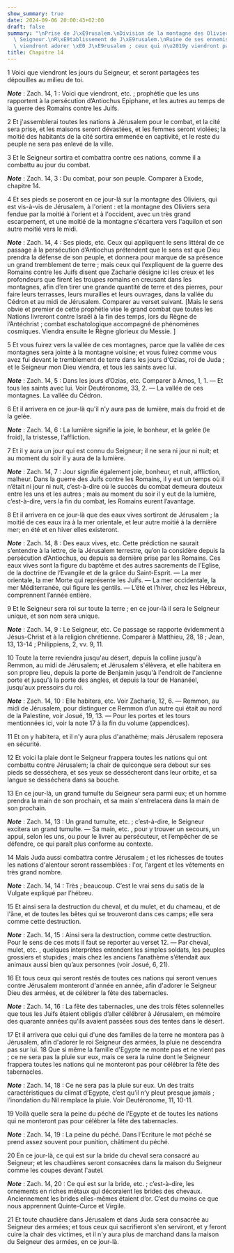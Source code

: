 ```yaml
---
show_summary: true
date: 2024-09-06 20:00:43+02:00
draft: false
summary: "\nPrise de J\xE9rusalem.\nDivision de la montagne des Oliviers.\nJour du\
  \ Seigneur.\nR\xE9tablissement de J\xE9rusalem.\nRuine de ses ennemis.\nLes peuples\
  \ viendront adorer \xE0 J\xE9rusalem ; ceux qui n\u2019y viendront pas seront punis.\n"
title: Chapitre 14
---
```





1 Voici que viendront les jours du Seigneur, et seront partagées tes dépouilles au milieu de toi.

***Note*** :  Zach. 14, 1 : Voici que viendront, etc. ; prophétie que les uns rapportent à la persécution d’Antiochus Epiphane, et les autres au temps de la guerre des Romains contre les Juifs.

2 Et j'assemblerai toutes les nations à Jérusalem pour le combat, et la cité sera prise, et les maisons seront dévastées, et les femmes seront violées; la moitié des habitants de la cité sortira emmenée en captivité, et le reste du peuple ne sera pas enlevé de la ville.


3 Et le Seigneur sortira et combattra contre ces nations, comme il a combattu au jour du combat.

***Note*** :  Zach. 14, 3 : Du combat, pour son peuple. Comparer à Exode, chapitre 14.

4 Et ses pieds se poseront en ce jour-là sur la montagne des Oliviers, qui est vis-à-vis de Jérusalem, à l'orient : et la montagne des Oliviers sera fendue par la moitié à l'orient et à l'occident, avec un très grand escarpement, et une moitié de la montagne s'écartera vers l'aquilon et son autre moitié vers le midi.

***Note*** :  Zach. 14, 4 : Ses pieds, etc. Ceux qui appliquent le sens littéral de ce passage à la persécution d’Antiochus prétendent que le sens est que Dieu prendra la défense de son peuple, et donnera pour marque de sa présence un grand tremblement de terre ; mais ceux qui l’expliquent de la guerre des Romains contre les Juifs disent que Zacharie désigne ici les creux et les profondeurs que firent les troupes romains en creusant dans les montagnes, afin d’en tirer une grande quantité de terre et des pierres, pour faire leurs terrasses, leurs murailles et leurs ouvrages, dans la vallée du Cédron et au midi de Jérusalem. Comparer au verset suivant. [Mais le sens obvie et premier de cette prophétie vise le grand combat que toutes les Nations livreront contre Israël à la fin des temps, lors du Règne de l’Antéchrist ; combat eschatologique accompagné de phénomènes cosmiques. Viendra ensuite le Règne glorieux du Messie. ]

5 Et vous fuirez vers la vallée de ces montagnes, parce que la vallée de ces montagnes sera jointe à la montagne voisine; et vous fuirez comme vous avez fui devant le tremblement de terre dans les jours d'Ozias, roi de Juda ; et le Seigneur mon Dieu viendra, et tous les saints avec lui.

***Note*** :  Zach. 14, 5 : Dans les jours d’Ozias, etc. Comparer à Amos, 1, 1. ― Et tous les saints avec lui. Voir Deutéronome, 33, 2. ― La vallée de ces montagnes. La vallée du Cédron.


6 Et il arrivera en ce jour-là qu'il n'y aura pas de lumière, mais du froid et de la gelée.

***Note*** :  Zach. 14, 6 : La lumière signifie la joie, le bonheur, et la gelée (le froid), la tristesse, l’affliction.

7 Et il y aura un jour qui est connu du Seigneur; il ne sera ni jour ni nuit; et au moment du soir il y aura de la lumière.

***Note*** :  Zach. 14, 7 : Jour signifie également joie, bonheur, et nuit, affliction, malheur. Dans la guerre des Juifs contre les Romains, il y eut un temps où il n’était ni jour ni nuit, c’est-à-dire où le succès du combat demeura douteux entre les uns et les autres ; mais au moment du soir il y eut de la lumière, c’est-à-dire, vers la fin du combat, les Romains eurent l’avantage.


8 Et il arrivera en ce jour-là que des eaux vives sortiront de Jérusalem ; la moitié de ces eaux ira à la mer orientale, et leur autre moitié à la dernière mer; en été et en hiver elles existeront.

***Note*** :  Zach. 14, 8 : Des eaux vives, etc. Cette prédiction ne saurait s’entendre à la lettre, de la Jérusalem terrestre, qu’on la considère depuis la persécution d’Antiochus, ou depuis sa dernière prise par les Romains. Ces eaux vives sont la figure du baptême et des autres sacrements de l’Eglise, de la doctrine de l’Evangile et de la grâce du Saint-Esprit. ― La mer orientale, la mer Morte qui représente les Juifs. ― La mer occidentale, la mer Méditerranée, qui figure les gentils. ― L’été et l’hiver, chez les Hébreux, comprennent l’année entière.

9 Et le Seigneur sera roi sur toute la terre ; en ce jour-là il sera le Seigneur unique, et son nom sera unique.

***Note*** :  Zach. 14, 9 : Le Seigneur, etc. Ce passage se rapporte évidemment à Jésus-Christ et à la religion chrétienne. Comparer à Matthieu, 28, 18 ; Jean, 13, 13-14 ; Philippiens, 2, vv. 9, 11.

10 Toute la terre reviendra jusqu'au désert, depuis la colline jusqu'à Remmon, au midi de Jérusalem; et Jérusalem s'élèvera, et elle habitera en son propre lieu, depuis la porte de Benjamin jusqu'à l'endroit de l'ancienne porte et jusqu'à la porte des angles, et depuis la tour de Hananéel, jusqu'aux pressoirs du roi.

***Note*** :  Zach. 14, 10 : Elle habitera, etc. Voir Zacharie, 12, 6. ― Remmon, au midi de Jérusalem, pour distinguer ce Remmon d’un autre qui était au nord de la Palestine, voir Josué, 19, 13. ― Pour les portes et les tours mentionnées ici, voir la note 17 à la fin du volume (appendices).


11 Et on y habitera, et il n'y aura plus d'anathème; mais Jérusalem reposera en sécurité.


12 Et voici la plaie dont le Seigneur frappera toutes les nations qui ont combattu contre Jérusalem; la chair de quiconque sera debout sur ses pieds se desséchera, et ses yeux se dessécheront dans leur orbite, et sa langue se desséchera dans sa bouche.


13 En ce jour-là, un grand tumulte du Seigneur sera parmi eux; et un homme prendra la main de son prochain, et sa main s'entrelacera dans la main de son prochain.

***Note*** :  Zach. 14, 13 : Un grand tumulte, etc. ; c’est-à-dire, le Seigneur excitera un grand tumulte. ― Sa main, etc. , pour y trouver un secours, un appui, selon les uns, ou pour le livrer au persécuteur, et l’empêcher de se défendre, ce qui paraît plus conforme au contexte.

14 Mais Juda aussi combattra contre Jérusalem ; et les richesses de toutes les nations d'alentour seront rassemblées : l'or, l'argent et les vêtements en très grand nombre.

***Note*** :  Zach. 14, 14 : Très ; beaucoup. C’est le vrai sens du satis de la Vulgate expliqué par l’hébreu.


15 Et ainsi sera la destruction du cheval, et du mulet, et du chameau, et de l'âne, et de toutes les bêtes qui se trouveront dans ces camps; elle sera comme cette destruction.

***Note*** :  Zach. 14, 15 : Ainsi sera la destruction, comme cette destruction. Pour le sens de ces mots il faut se reporter au verset 12. ― Par cheval, mulet, etc. , quelques interprètes entendent les simples soldats, les peuples grossiers et stupides ; mais chez les anciens l’anathème s’étendait aux animaux aussi bien qu’aux personnes (voir Josué, 6, 21).


16 Et tous ceux qui seront restés de toutes ces nations qui seront venues contre Jérusalem monteront d'année en année, afin d'adorer le Seigneur Dieu des armées, et de célébrer la fête des tabernacles.

***Note*** :  Zach. 14, 16 : La fête des tabernacles, une des trois fêtes solennelles que tous les Juifs étaient obligés d’aller célébrer à Jérusalem, en mémoire des quarante années qu’ils avaient passées sous des tentes dans le désert.

17 Et il arrivera que celui qui d'une des familles de la terre ne montera pas à Jérusalem, afin d'adorer le roi Seigneur des armées, la pluie ne descendra pas sur lui. 18 Que si même la famille d'Egypte ne monte pas et ne vient pas ; ce ne sera pas la pluie sur eux, mais ce sera la ruine dont le Seigneur frappera toutes les nations qui ne monteront pas pour célébrer la fête des tabernacles.

***Note*** :  Zach. 14, 18 : Ce ne sera pas la pluie sur eux. Un des traits caractéristiques du climat d’Egypte, c’est qu’il n’y pleut presque jamais ; l’inondation du Nil remplace la pluie. Voir Deutéronome, 11, 10-11.

19 Voilà quelle sera la peine du péché de l'Egypte et de toutes les nations qui ne monteront pas pour célébrer la fête des tabernacles.

***Note*** :  Zach. 14, 19 : La peine du péché. Dans l’Ecriture le mot péché se prend assez souvent pour punition, châtiment du péché.


20 En ce jour-là, ce qui est sur la bride du cheval sera consacré au Seigneur; et les chaudières seront consacrées dans la maison du Seigneur comme les coupes devant l'autel.

***Note*** :  Zach. 14, 20 : Ce qui est sur la bride, etc. ; c’est-à-dire, les ornements en riches métaux qui décoraient les brides des chevaux. Anciennement les brides elles-mêmes étaient d’or. C’est du moins ce que nous apprennent Quinte-Curce et Virgile.

21 Et toute chaudière dans Jérusalem et dans Juda sera consacrée au Seigneur des armées; et tous ceux qui sacrifieront s'en serviront, et y feront cuire la chair des victimes, et il n'y aura plus de marchand dans la maison du Seigneur des armées, en ce jour-là.
